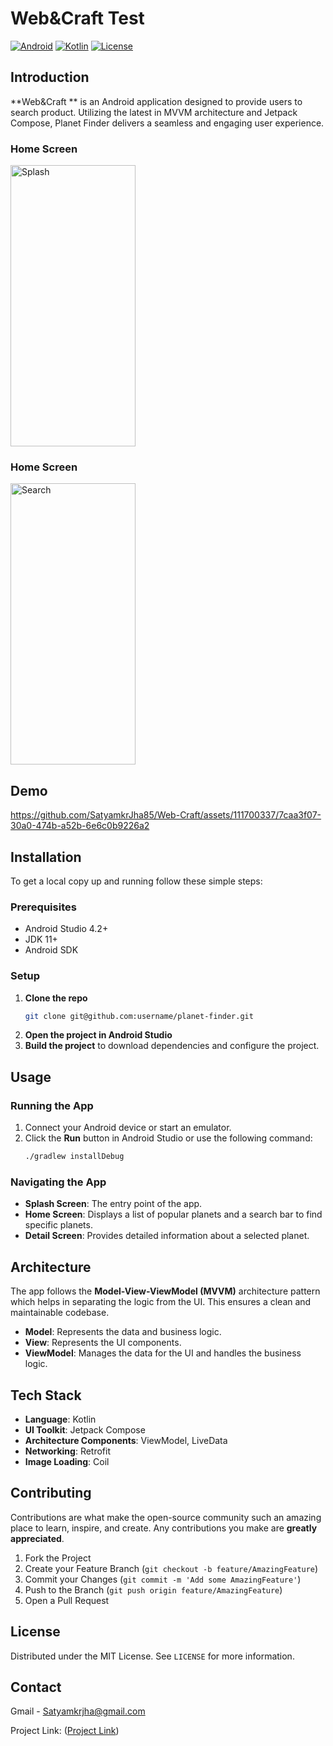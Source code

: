 # Web&Craft Test

[![Android](https://img.shields.io/badge/platform-android-green.svg)](https://www.android.com/)
[![Kotlin](https://img.shields.io/badge/Kotlin-1.5.21-blue.svg)](https://kotlinlang.org/)
[![License](https://img.shields.io/badge/license-MIT-blue.svg)](https://opensource.org/licenses/MIT)

## Introduction

**Web&Craft ** is an Android application designed to provide users to search product. Utilizing the latest in MVVM architecture and Jetpack Compose, Planet Finder delivers a seamless and engaging user experience.


### Home Screen
<img src="https://github.com/SatyamkrJha85/Web-Craft/assets/111700337/8328a243-119c-4040-a44f-54203ca2c298" alt="Splash" width="200" height="450">

### Home Screen
<img src="https://github.com/SatyamkrJha85/Web-Craft/assets/111700337/d7fe8857-f536-4bb7-9075-71fab70ad42c" alt="Search" width="200" height="450">



## Demo



https://github.com/SatyamkrJha85/Web-Craft/assets/111700337/7caa3f07-30a0-474b-a52b-6e6c0b9226a2



## Installation

To get a local copy up and running follow these simple steps:

### Prerequisites

- Android Studio 4.2+
- JDK 11+
- Android SDK

### Setup

1. **Clone the repo**
    ```sh
    git clone git@github.com:username/planet-finder.git
    ```
2. **Open the project in Android Studio**
3. **Build the project** to download dependencies and configure the project.

## Usage

### Running the App

1. Connect your Android device or start an emulator.
2. Click the **Run** button in Android Studio or use the following command:
    ```sh
    ./gradlew installDebug
    ```

### Navigating the App

- **Splash Screen**: The entry point of the app.
- **Home Screen**: Displays a list of popular planets and a search bar to find specific planets.
- **Detail Screen**: Provides detailed information about a selected planet.

## Architecture

The app follows the **Model-View-ViewModel (MVVM)** architecture pattern which helps in separating the logic from the UI. This ensures a clean and maintainable codebase.

- **Model**: Represents the data and business logic.
- **View**: Represents the UI components.
- **ViewModel**: Manages the data for the UI and handles the business logic.

## Tech Stack

- **Language**: Kotlin
- **UI Toolkit**: Jetpack Compose
- **Architecture Components**: ViewModel, LiveData
- **Networking**: Retrofit
- **Image Loading**: Coil

## Contributing

Contributions are what make the open-source community such an amazing place to learn, inspire, and create. Any contributions you make are **greatly appreciated**.

1. Fork the Project
2. Create your Feature Branch (`git checkout -b feature/AmazingFeature`)
3. Commit your Changes (`git commit -m 'Add some AmazingFeature'`)
4. Push to the Branch (`git push origin feature/AmazingFeature`)
5. Open a Pull Request

## License

Distributed under the MIT License. See `LICENSE` for more information.

## Contact

Gmail - [Satyamkrjha@gmail.com](mailto:satyamkrjha85@gmail.com)

Project Link: ([Project Link](https://github.com/SatyamkrJha85/Web-Craft))
